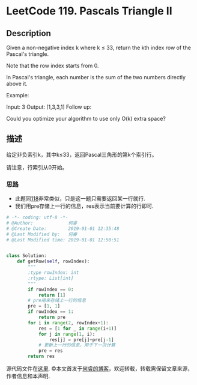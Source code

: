 # LeetCode 119. Pascals Triangle II

## Description

Given a non-negative index k where k ≤ 33, return the kth index row of the Pascal's triangle.

Note that the row index starts from 0.

In Pascal's triangle, each number is the sum of the two numbers directly above it.

Example:

Input: 3
Output: [1,3,3,1]
Follow up:

Could you optimize your algorithm to use only O(k) extra space?

## 描述

给定非负索引k，其中k≤33，返回Pascal三角形的第k个索引行。

请注意，行索引从0开始。

### 思路

* 此题同[118](https://leetcode.com/problems/pascals-triangle)非常类似，只是这一题只需要返回某一行就行.
* 我们用pre存储上一行的信息，res表示当前要计算的行即可.

```python
# -*- coding: utf-8 -*-
# @Author:             何睿
# @Create Date:        2019-01-01 12:35:48
# @Last Modified by:   何睿
# @Last Modified time: 2019-01-01 12:50:51


class Solution:
    def getRow(self, rowIndex):
        """
        :type rowIndex: int
        :rtype: List[int]
        """
        if rowIndex == 0:
            return [1]
        # pre用来存储上一行的信息
        pre = [1, 1]
        if rowIndex == 1:
            return pre
        for i in range(2, rowIndex+1):
            res = [1 for _ in range(i+1)]
            for j in range(1, i):
                res[j] = pre[j]+pre[j-1]
            # 更新上一行的信息，用于下一次计算
            pre = res
        return res
```

源代码文件在[这里](https://github.com/ruicore/Algorithm/blob/master/Leetcode/2019-01-01-119-Pascals-Triangle-II.py).
©本文首发于[何睿的博客](https://www.ruicore.cn/leetcode-119-pascals-triangle-ii/)，欢迎转载，转载需保留文章来源，作者信息和本声明.
